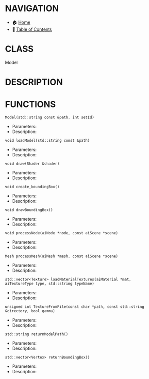 # NAVIGATION
- 🏠 [Home](../../../readme.md)
- 📖 [Table of Contents](../docs_Chapter_0.00_Table_of_Contents/doc_Chapter_0.00_Table_of_Contents.md)

# CLASS
Model

# DESCRIPTION

# FUNCTIONS
`Model(std::string const &path, int setId)`
- Parameters:
- Description: 

`void loadModel(std::string const &path)`
- Parameters:
- Description: 

`void draw(Shader &shader)`
- Parameters:
- Description: 

`void create_boundingBox()`
- Parameters:
- Description: 

`void drawBoundingBox()`
- Parameters:
- Description: 

`void processNode(aiNode *node, const aiScene *scene)`
- Parameters:
- Description: 

`Mesh processMesh(aiMesh *mesh, const aiScene *scene)`
- Parameters:
- Description: 

`std::vector<Texture> loadMaterialTextures(aiMaterial *mat, aiTextureType type, std::string typeName)`
- Parameters:
- Description: 

`unsigned int TextureFromFile(const char *path, const std::string &directory, bool gamma)`
- Parameters:
- Description: 

`std::string returnModelPath()`
- Parameters:
- Description: 

`std::vector<Vertex> returnBoundingBox()`
- Parameters:
- Description: 
